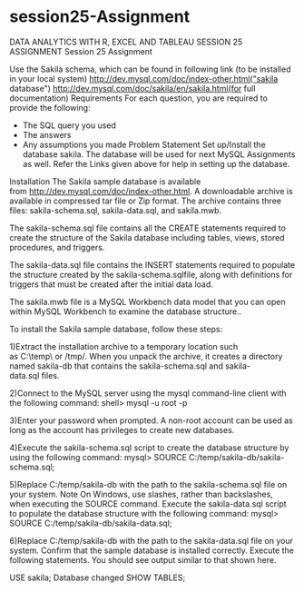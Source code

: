 # session25-Assignment
DATA ANALYTICS WITH R, EXCEL AND TABLEAU SESSION 25 ASSIGNMENT 
Session 25 Assignment

Use the Sakila schema, which can be found in following link (to be installed in your local system) 
http://dev.mysql.com/doc/index-other.html("sakila database") 
http://dev.mysql.com/doc/sakila/en/sakila.html(for full documentation) 
Requirements 
For each question, you are required to provide the following: 
- The SQL query you used 
- The answers 
- Any assumptions you made 
Problem Statement 
Set up/Install the database sakila. 
The database will be used for next MySQL Assignments as well. 
Refer the Links given above for help in setting up the database.









Installation
The Sakila sample database is available from http://dev.mysql.com/doc/index-other.html. A downloadable archive is available in compressed tar file or Zip format. The archive contains three files: sakila-schema.sql, sakila-data.sql, and sakila.mwb.

The sakila-schema.sql file contains all the CREATE statements required to create the structure of the Sakila database including tables, views, stored procedures, and triggers.

The sakila-data.sql file contains the INSERT statements required to populate the structure created by the sakila-schema.sqlfile, along with definitions for triggers that must be created after the initial data load.

The sakila.mwb file is a MySQL Workbench data model that you can open within MySQL Workbench to examine the database structure..

To install the Sakila sample database, follow these steps:

1)Extract the installation archive to a temporary location such as C:\temp\ or /tmp/. When you unpack the archive, it creates a directory named sakila-db that contains the sakila-schema.sql and sakila-data.sql files.

2)Connect to the MySQL server using the mysql command-line client with the following command:
shell> mysql -u root -p

3)Enter your password when prompted. A non-root account can be used as long as the account has privileges to create new databases.

4)Execute the sakila-schema.sql script to create the database structure by using the following command:
mysql> SOURCE C:/temp/sakila-db/sakila-schema.sql;

5)Replace C:/temp/sakila-db with the path to the sakila-schema.sql file on your system.
Note
On Windows, use slashes, rather than backslashes, when executing the SOURCE command.
Execute the sakila-data.sql script to populate the database structure with the following command:
mysql> SOURCE C:/temp/sakila-db/sakila-data.sql;

6)Replace C:/temp/sakila-db with the path to the sakila-data.sql file on your system.
Confirm that the sample database is installed correctly. Execute the following statements. You should see output similar to that shown here.

USE sakila;
Database changed
SHOW TABLES;





